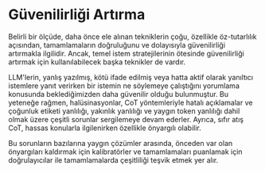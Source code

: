 # Güvenilirliği Artırma

Belirli bir ölçüde, daha önce ele alınan tekniklerin çoğu, özellikle öz-tutarlılık açısından, tamamlamaların doğruluğunu ve dolayısıyla güvenilirliği artırmakla ilgilidir. Ancak, temel istem stratejilerinin ötesinde güvenilirliği artırmak için kullanılabilecek başka teknikler de vardır.

LLM'lerin, yanlış yazılmış, kötü ifade edilmiş veya hatta aktif olarak yanıltıcı istemlere yanıt verirken bir istemin ne söylemeye çalıştığını yorumlama konusunda beklediğimizden daha güvenilir olduğu bulunmuştur. Bu yeteneğe rağmen, halüsinasyonlar, CoT yöntemleriyle hatalı açıklamalar ve çoğunluk etiketi yanlılığı, yakınlık yanlılığı ve yaygın token yanlılığı dahil olmak üzere çeşitli sorunlar sergilemeye devam ederler. Ayrıca, sıfır atış CoT, hassas konularla ilgilenirken özellikle önyargılı olabilir.

Bu sorunların bazılarına yaygın çözümler arasında, önceden var olan önyargıları kaldırmak için kalibratörler ve tamamlamaları puanlamak için doğrulayıcılar ile tamamlamalarda çeşitliliği teşvik etmek yer alır.
